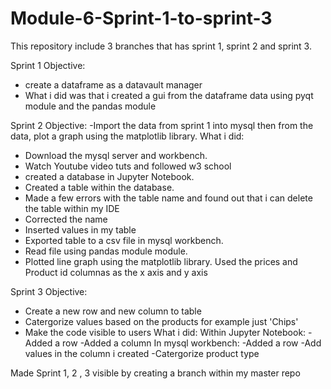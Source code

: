 # Module-6-Sprint-1-to-sprint-3
This repository include 3 branches that has sprint 1, sprint 2 and sprint 3. 

Sprint 1 Objective:
- create a dataframe as a datavault manager 
- What i did was that i created a gui from the dataframe data using pyqt module and the pandas module

Sprint 2 Objective: 
-Import the data from sprint 1 into mysql then from the data, plot a graph using the matplotlib library.
What i did:
- Download the mysql server and workbench.
- Watch Youtube video tuts and followed w3 school
- created a database in Jupyter Notebook.
- Created a table within the database.
- Made a few errors with the table name and found out that i can delete the table within my IDE
- Corrected the name 
- Inserted values in my table
- Exported table to a csv file in mysql workbench.
- Read file using pandas module module.
- Plotted line graph using the matplotlib library. Used the prices and Product id columnas as the x axis and y axis

Sprint 3 Objective:
- Create a new row and new column to table 
- Catergorize values based on the products for example just 'Chips'
- Make the code visible to users 
What i did:
Within Jupyter Notebook:
-Added a row 
-Added a column 
In mysql workbench:
-Added a row
-Add values in the column i created
-Catergorize product type 

Made Sprint 1, 2 , 3 visible by creating a branch within my master repo
